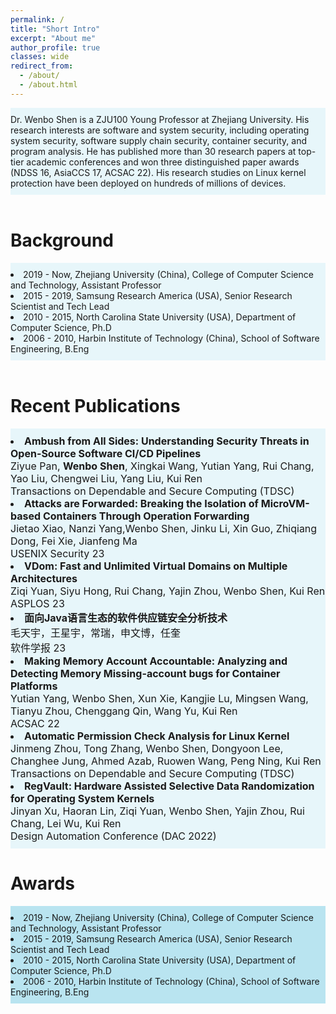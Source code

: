 ```yaml
---
permalink: /
title: "Short Intro"
excerpt: "About me"
author_profile: true
classes: wide
redirect_from: 
  - /about/
  - /about.html
---
```

<div style="background-color:rgba(141, 212, 232, 0.2); text-align:left; vertical-align: middle; padding:10px 0;">
Dr. Wenbo Shen is a ZJU100 Young Professor at Zhejiang University. 
His research interests are software and system security, including operating system security, software supply chain security, container security, and program analysis. He has published more than 30 research papers at top-tier academic conferences and won three distinguished paper awards (NDSS 16, AsiaCCS 17, ACSAC 22). His research studies on Linux kernel protection have been deployed on hundreds of millions of devices.
</div>

<br>

Background
======
<div style="background-color:rgba(141, 212, 232, 0.2); text-align:left; vertical-align: middle; padding:10px 0;">
<li>2019 -  Now, Zhejiang University (China), College of Computer Science and Technology, Assistant Professor</li>
<li>2015 - 2019, Samsung Research America (USA), Senior Research Scientist and Tech Lead</li>
<li>2010 - 2015, North Carolina State University (USA), Department of Computer Science, Ph.D</li>
<li>2006 - 2010, Harbin Institute of Technology (China), School of Software Engineering, B.Eng</li>
</div>

<br>

Recent Publications
======
<div style="font-size:16px;background-color:rgba(141, 212, 232, 0.2); text-align:left; vertical-align: middle; padding:10px 0;">
  
<li><b>Ambush from All Sides: Understanding Security Threats in Open-Source Software CI/CD Pipelines</b><br>
Ziyue Pan, <b>Wenbo Shen</b>, Xingkai Wang, Yutian Yang, Rui Chang, Yao Liu, Chengwei Liu, Yang Liu, Kui Ren<br>
Transactions on Dependable and Secure Computing (TDSC)
</li>

<li><b>Attacks are Forwarded: Breaking the Isolation of MicroVM-based Containers Through Operation Forwarding</b><br>
Jietao Xiao, Nanzi Yang,Wenbo Shen, Jinku Li, Xin Guo, Zhiqiang Dong, Fei Xie, Jianfeng Ma<br>
USENIX Security 23
</li>
  
<li><b>VDom: Fast and Unlimited Virtual Domains on Multiple Architectures</b><br>
Ziqi Yuan, Siyu Hong, Rui Chang, Yajin Zhou, Wenbo Shen, Kui Ren<br>
ASPLOS 23
</li>

<li><b>面向Java语言生态的软件供应链安全分析技术</b><br>
毛天宇，王星宇，常瑞，申文博，任奎<br>
软件学报 23
</li>
  
<li><b>Making Memory Account Accountable: Analyzing and Detecting Memory Missing-account bugs for Container Platforms</b><br>
Yutian Yang, Wenbo Shen, Xun Xie, Kangjie Lu, Mingsen Wang, Tianyu Zhou, Chenggang Qin, Wang Yu, Kui Ren<br>
ACSAC 22
</li>
  
<li><b>Automatic Permission Check Analysis for Linux Kernel</b><br>
Jinmeng Zhou, Tong Zhang, Wenbo Shen, Dongyoon Lee, Changhee Jung, Ahmed Azab, Ruowen Wang, Peng Ning, Kui Ren<br>
Transactions on Dependable and Secure Computing (TDSC)
</li>

<li><b>RegVault: Hardware Assisted Selective Data Randomization for Operating System Kernels</b><br>
Jinyan Xu, Haoran Lin, Ziqi Yuan, Wenbo Shen, Yajin Zhou, Rui Chang, Lei Wu, Kui Ren<br>
Design Automation Conference (DAC 2022) 
</li>
  
  
</div>



Awards
======
<div style="background-color:rgba(141, 212, 232, 0.6); text-align:left; vertical-align: middle; padding:10px 0;">
<li>2019 -  Now, Zhejiang University (China), College of Computer Science and Technology, Assistant Professor</li>
<li>2015 - 2019, Samsung Research America (USA), Senior Research Scientist and Tech Lead</li>
<li>2010 - 2015, North Carolina State University (USA), Department of Computer Science, Ph.D</li>
<li>2006 - 2010, Harbin Institute of Technology (China), School of Software Engineering, B.Eng</li>
</div>


